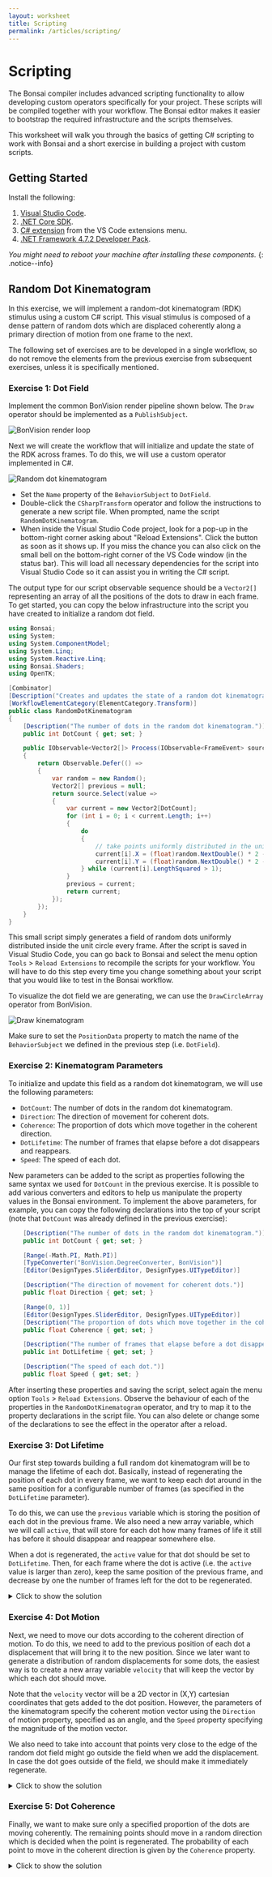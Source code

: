 ```yaml
---
layout: worksheet
title: Scripting
permalink: /articles/scripting/
---
```


# Scripting

The Bonsai compiler includes advanced scripting functionality to allow developing custom operators specifically for your project. These scripts will be compiled together with your workflow. The Bonsai editor makes it easier to bootstrap the required infrastructure and the scripts themselves.

This worksheet will walk you through the basics of getting C# scripting to work with Bonsai and a short exercise in building a project with custom scripts.

## Getting Started

Install the following:

1. [Visual Studio Code](https://code.visualstudio.com/).
2. [.NET Core SDK](https://dotnet.microsoft.com/download).
3. [C# extension](https://marketplace.visualstudio.com/items?itemName=ms-dotnettools.csharp) from the VS Code extensions menu.
4. [.NET Framework 4.7.2 Developer Pack](https://dotnet.microsoft.com/download/dotnet-framework/net472).

_You might need to reboot your machine after installing these components._
{: .notice--info}

## Random Dot Kinematogram

In this exercise, we will implement a random-dot kinematogram (RDK) stimulus using a custom C# script. This visual stimulus is composed of a dense pattern of random dots which are displaced coherently along a primary direction of motion from one frame to the next.

The following set of exercises are to be developed in a single workflow, so do not remove the elements from the previous exercise from subsequent exercises, unless it is specifically mentioned.

### **Exercise 1:** Dot Field

Implement the common BonVision render pipeline shown below. The `Draw` operator should be implemented as a `PublishSubject`.

![BonVision render loop](~/images/bonvision-render.svg)

Next we will create the workflow that will initialize and update the state of the RDK across frames. To do this, we will use a custom operator implemented in C#.

![Random dot kinematogram](~/images/bonvision-rdk-script.svg)

- Set the `Name` property of the `BehaviorSubject` to `DotField`.
- Double-click the `CSharpTransform` operator and follow the instructions to generate a new script file. When prompted, name the script `RandomDotKinematogram`.
- When inside the Visual Studio Code project, look for a pop-up in the bottom-right corner asking about "Reload Extensions". Click the button as soon as it shows up. If you miss the chance you can also click on the small bell on the bottom-right corner of the VS Code window (in the status bar). This will load all necessary dependencies for the script into Visual Studio Code so it can assist you in writing the C# script.

The output type for our script observable sequence should be a `Vector2[]` representing an array of all the positions of the dots to draw in each frame. To get started, you can copy the below infrastructure into the script you have created to initialize a random dot field.

```c#
using Bonsai;
using System;
using System.ComponentModel;
using System.Linq;
using System.Reactive.Linq;
using Bonsai.Shaders;
using OpenTK;

[Combinator]
[Description("Creates and updates the state of a random dot kinematogram.")]
[WorkflowElementCategory(ElementCategory.Transform)]
public class RandomDotKinematogram
{
    [Description("The number of dots in the random dot kinematogram.")]
    public int DotCount { get; set; }

    public IObservable<Vector2[]> Process(IObservable<FrameEvent> source)
    {
        return Observable.Defer(() =>
        {
            var random = new Random();
            Vector2[] previous = null;
            return source.Select(value =>
            {
                var current = new Vector2[DotCount];
                for (int i = 0; i < current.Length; i++)
                {
                    do
                    {
                        // take points uniformly distributed in the unit circle
                        current[i].X = (float)random.NextDouble() * 2 - 1;
                        current[i].Y = (float)random.NextDouble() * 2 - 1;
                    } while (current[i].LengthSquared > 1);
                }
                previous = current;
                return current;
            });
        });
    }
}
```

This small script simply generates a field of random dots uniformly distributed inside the unit circle every frame. After the script is saved in Visual Studio Code, you can go back to Bonsai and select the menu option `Tools` > `Reload Extensions` to recompile the scripts for your workflow. You will have to do this step every time you change something about your script that you would like to test in the Bonsai workflow.

To visualize the dot field we are generating, we can use the `DrawCircleArray` operator from BonVision.

![Draw kinematogram](~/images/bonvision-rdk-draw.svg)

Make sure to set the `PositionData` property to match the name of the `BehaviorSubject` we defined in the previous step (i.e. `DotField`).

### **Exercise 2:** Kinematogram Parameters

To initialize and update this field as a random dot kinematogram, we will use the following parameters:

- `DotCount`: The number of dots in the random dot kinematogram.
- `Direction`: The direction of movement for coherent dots.
- `Coherence`: The proportion of dots which move together in the coherent direction.
- `DotLifetime`: The number of frames that elapse before a dot disappears and reappears.
- `Speed`: The speed of each dot.

New parameters can be added to the script as properties following the same syntax we used for `DotCount` in the previous exercise. It is possible to add various converters and editors to help us manipulate the property values in the Bonsai environment. To implement the above parameters, for example, you can copy the following declarations into the top of your script (note that `DotCount` was already defined in the previous exercise):

```c#
    [Description("The number of dots in the random dot kinematogram.")]
    public int DotCount { get; set; }

    [Range(-Math.PI, Math.PI)]
    [TypeConverter("BonVision.DegreeConverter, BonVision")]
    [Editor(DesignTypes.SliderEditor, DesignTypes.UITypeEditor)]

    [Description("The direction of movement for coherent dots.")]
    public float Direction { get; set; }

    [Range(0, 1)]
    [Editor(DesignTypes.SliderEditor, DesignTypes.UITypeEditor)]
    [Description("The proportion of dots which move together in the coherent direction.")]
    public float Coherence { get; set; }

    [Description("The number of frames that elapse before a dot disappears and reappears.")]
    public int DotLifetime { get; set; }

    [Description("The speed of each dot.")]
    public float Speed { get; set; }
```

After inserting these properties and saving the script, select again the menu option `Tools` > `Reload Extensions`. Observe the behaviour of each of the properties in the `RandomDotKinematogram` operator, and try to map it to the property declarations in the script file. You can also delete or change some of the declarations to see the effect in the operator after a reload.

### **Exercise 3:** Dot Lifetime

Our first step towards building a full random dot kinematogram will be to manage the lifetime of each dot. Basically, instead of regenerating the position of each dot in every frame, we want to keep each dot around in the same position for a configurable number of frames (as specified in the `DotLifetime` parameter).

To do this, we can use the `previous` variable which is storing the position of each dot in the previous frame. We also need a new array variable, which we will call `active`, that will store for each dot how many frames of life it still has before it should disappear and reappear somewhere else.

When a dot is regenerated, the `active` value for that dot should be set to `DotLifetime`. Then, for each frame where the dot is active (i.e. the `active` value is larger than zero), keep the same position of the previous frame, and decrease by one the number of frames left for the dot to be regenerated.

<details>
  <summary markdown='span'>
    Click to show the solution
  </summary>

```c#
    public IObservable<Vector2[]> Process(IObservable<FrameEvent> source)
    {
        return Observable.Defer(() =>
        {
            var random = new Random();
            int[] active = new int[DotCount];
            Vector2[] previous = null;
            return source.Select(value =>
            {
                var current = new Vector2[active.Length];
                for (int i = 0; i < current.Length; i++)
                {
                    // if the dot is inactive, regenerate the position
                    if (active[i] == 0)
                    {
                        do
                        {
                            // take points uniformly distributed in the unit circle
                            current[i].X = (float)random.NextDouble() * 2 - 1;
                            current[i].Y = (float)random.NextDouble() * 2 - 1;
                        } while (current[i].LengthSquared > 1);
                        active[i] = DotLifetime;
                    }
                    else
                    {
                        // if the dot is active, keep the same position
                        current[i].X = previous[i].X;
                        current[i].Y = previous[i].Y;
                        if (active[i] > 0)
                        {
                            active[i] = active[i] - 1;
                        }
                    }
                }
                previous = current;
                return current;
            });
        });
    }
```

</details>

### **Exercise 4:** Dot Motion

Next, we need to move our dots according to the coherent direction of motion. To do this, we need to add to the previous position of each dot a displacement that will bring it to the new position. Since we later want to generate a distribution of random displacements for some dots, the easiest way is to create a new array variable `velocity` that will keep the vector by which each dot should move.

Note that the `velocity` vector will be a 2D vector in (X,Y) cartesian coordinates that gets added to the dot position. However, the parameters of the kinematogram specify the coherent motion vector using the `Direction` of motion property, specified as an angle, and the `Speed` property specifying the magnitude of the motion vector.

We also need to take into account that points very close to the edge of the random dot field might go outside the field when we add the displacement. In case the dot goes outside of the field, we should make it immediately regenerate.

<details>
  <summary markdown='span'>
    Click to show the solution
  </summary>

```c#
    public IObservable<Vector2[]> Process(IObservable<FrameEvent> source)
    {
        return Observable.Defer(() =>
        {
            var random = new Random();
            int[] active = new int[DotCount];
            Vector2[] velocity = new Vector2[DotCount];
            Vector2[] previous = null;
            return source.Select(value =>
            {
                var current = new Vector2[active.Length];
                for (int i = 0; i < current.Length; i++)
                {
                    // if the dot is inactive, regenerate the position
                    if (active[i] == 0)
                    {
                        do
                        {
                            // take points uniformly distributed in the unit circle
                            current[i].X = (float)random.NextDouble() * 2 - 1;
                            current[i].Y = (float)random.NextDouble() * 2 - 1;
                        } while (current[i].LengthSquared > 1);
                        active[i] = DotLifetime;

                        // convert the velocity vector (Direction,Speed) into (x,y) cartesian coordinates
                        double angle = Direction;
                        velocity[i] = new Vector2(
                            Speed * (float)Math.Cos(angle),
                            Speed * (float)Math.Sin(angle));
                    }
                    else
                    {
                        // add the velocity for each point, taking into account the time interval
                        current[i].X = previous[i].X + velocity[i].X * (float)value.TimeStep.ElapsedTime;
                        current[i].Y = previous[i].Y + velocity[i].Y * (float)value.TimeStep.ElapsedTime;

                        // if the position of the current point goes outside the unit circle,
                        // inactivate it immediately
                        if (current[i].LengthSquared > 1) active[i] = 0;
                        if (active[i] > 0)
                        {
                            active[i] = active[i] - 1;
                        }
                    }
                }
                previous = current;
                return current;
            });
        });
    }
```

</details>

### **Exercise 5:** Dot Coherence

Finally, we want to make sure only a specified proportion of the dots are moving coherently. The remaining points should move in a random direction which is decided when the point is regenerated. The probability of each point to move in the coherent direction is given by the `Coherence` property.

<details>
  <summary markdown='span'>
    Click to show the solution
  </summary>

```c#
    public IObservable<Vector2[]> Process(IObservable<FrameEvent> source)
    {
        return Observable.Defer(() =>
        {
            var random = new Random();
            int[] active = new int[DotCount];
            Vector2[] velocity = new Vector2[DotCount];
            Vector2[] previous = null;
            return source.Select(value =>
            {
                var current = new Vector2[active.Length];
                for (int i = 0; i < current.Length; i++)
                {
                    // if the dot is inactive, regenerate the position
                    if (active[i] == 0)
                    {
                        do
                        {
                            // take points uniformly distributed in the unit circle
                            current[i].X = (float)random.NextDouble() * 2 - 1;
                            current[i].Y = (float)random.NextDouble() * 2 - 1;
                        } while (current[i].LengthSquared > 1);
                        active[i] = DotLifetime;

                        double angle;
                        if (random.NextDouble() < Coherence) // coherent direction
                        {
                            angle = Direction;
                        }
                        else angle = random.NextDouble() * MathHelper.TwoPi; // random direction

                        // convert the velocity vector (Direction,Speed) into (x,y) cartesian coordinates
                        velocity[i] = new Vector2(
                            Speed * (float)Math.Cos(angle),
                            Speed * (float)Math.Sin(angle));
                    }
                    else
                    {
                        // add the velocity for each point, taking into account the time interval
                        current[i].X = previous[i].X + velocity[i].X * (float)value.TimeStep.ElapsedTime;
                        current[i].Y = previous[i].Y + velocity[i].Y * (float)value.TimeStep.ElapsedTime;

                        // if the position of the current point goes outside the unit circle,
                        // inactivate it immediately
                        if (current[i].LengthSquared > 1) active[i] = 0;
                        if (active[i] > 0)
                        {
                            active[i] = active[i] - 1;
                        }
                    }
                }
                previous = current;
                return current;
            });
        });
    }
```

</details>
